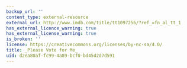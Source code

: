 ```yaml
---
backup_url: ''
content_type: external-resource
external_url: http://www.imdb.com/title/tt1097256/?ref_=fn_al_tt_1
has_external_licence_warning: true
has_external_license_warning: true
is_broken: ''
license: https://creativecommons.org/licenses/by-nc-sa/4.0/
title: _Please Vote for Me_
uid: d2ea80af-fc99-4a89-bcf0-bd45d2d7d591
---
```

